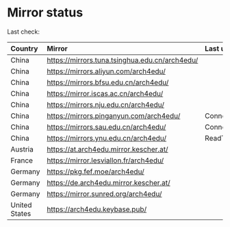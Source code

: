 <script src="./time.js"></script>
# Mirror status
Last check: <script type="text/javascript">localize(1672521345.4480271);</script>

|Country|Mirror|Last update|
|:------|:-----|:----------|
|China|https://mirrors.tuna.tsinghua.edu.cn/arch4edu/|<script type="text/javascript">localize(1672468266);</script>|
|China|https://mirrors.aliyun.com/arch4edu/|<script type="text/javascript">localize(1672468266);</script>|
|China|https://mirrors.bfsu.edu.cn/arch4edu/|<script type="text/javascript">localize(1672468266);</script>|
|China|https://mirror.iscas.ac.cn/arch4edu/|<script type="text/javascript">localize(1672511532);</script>|
|China|https://mirrors.nju.edu.cn/arch4edu/|<script type="text/javascript">localize(1672468266);</script>|
|China|https://mirrors.pinganyun.com/arch4edu/|ConnectTimeout|
|China|https://mirrors.sau.edu.cn/arch4edu/|ConnectionError|
|China|https://mirrors.ynu.edu.cn/arch4edu/|ReadTimeout|
|Austria|https://at.arch4edu.mirror.kescher.at/|<script type="text/javascript">localize(1672468266);</script>|
|France|https://mirror.lesviallon.fr/arch4edu/|<script type="text/javascript">localize(1672468266);</script>|
|Germany|https://pkg.fef.moe/arch4edu/|<script type="text/javascript">localize(1672468266);</script>|
|Germany|https://de.arch4edu.mirror.kescher.at/|<script type="text/javascript">localize(1672468266);</script>|
|Germany|https://mirror.sunred.org/arch4edu/|<script type="text/javascript">localize(1672468266);</script>|
|United States|https://arch4edu.keybase.pub/|<script type="text/javascript">localize(1672468266);</script>|

<script src="./tablefilter/tablefilter.js"></script>
<script src="./table.js"></script>
